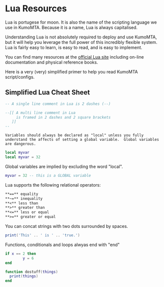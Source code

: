 # Lua Resources

Lua is portugese for moon.  It is also the name of the scripting language we use in KumoMTA.  Because it is a name, Lua is always capitalised.

Understanding Lua is not absolutely required to deploy and use KumoMTA, but it will help you leverage the full power of this incredibly flexible system. Lua is fairly easy to learn, is easy to read, and is easy to implement.

You can find many resources at the [official Lua site](https://www.lua.org/home.html) including on-line documentation and physical reference books.

Here is a very (very) simplified primer to help you read KumoMTA script/configs.

## Simplified Lua Cheat Sheet

```lua
-- A single line comment in Lua is 2 dashes (--)

--[[ A multi line comment in Lua 
     is framed in 2 dashes and 2 square brackets
   ]]
--
```

```admonish danger
Variables should always be declared as "local" unless you fully understand the affects of setting a global variable.  Global variables are dangerous.
```

```lua
local myvar
local myvar = 32
```

Global variables are implied by excluding the word "local".

```lua
myvar = 32 -- this is a GLOBAL variable
```

Lua supports the following relational operators:

```txt
**==** equality
**~=** inequality
**<** less than
**>** greater than
**<=** less or equal
**>=** greater or equal
```

You can concat strings with two dots surrounded by spaces.  

```lua
print('This' .. ' is ' .. 'true.')
```

Functions, conditionals and loops alwyas end with "end"

```lua
if x == 2 then
        y = 6
end

function dostuff(things)
  print(things)
end
```

